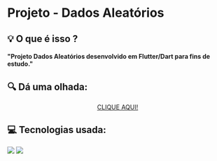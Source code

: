 # Projeto - Dados Aleatórios
<h2> 💡 O que é isso ?</h2>
  <h4>"Projeto Dados Aleatórios desenvolvido em Flutter/Dart para fins de estudo."</h4>
<div>
  <h2> 🔍 Dá uma olhada:</h2> 
  <div align='center'>
    <a href="https://youtu.be/3RrB6M_JW2c">CLIQUE AQUI!</a>
  </div>

</div>

<div>
  <h2> 💻 Tecnologias usada:</h2>
  <img src="https://img.shields.io/badge/Flutter-02569B?style=for-the-badge&logo=flutter&logoColor=white" />
  <img src="https://img.shields.io/badge/Dart-0175C2?style=for-the-badge&logo=dart&logoColor=white" />
  
  
  
  
</div>

